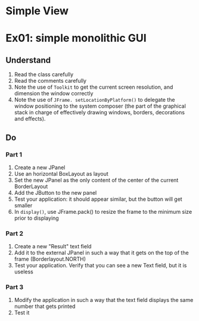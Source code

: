# Simple View

# Ex01: simple monolithic GUI

## Understand
1. Read the class carefully
2. Read the comments carefully
5. Note the use of ``Toolkit`` to get the current screen resolution, and dimension the window correctly
6. Note the use of ``JFrame. setLocationByPlatform()`` to delegate the window positioning to the system composer (the part of the graphical stack in charge of effectively drawing windows, borders, decorations and effects).

## Do
### Part 1
1. Create a new JPanel
2. Use an horizontal BoxLayout as layout
3. Set the new JPanel as the only content of the center of the current BorderLayout
4. Add the JButton to the new panel
5. Test your application: it should appear similar, but the button will get smaller
6. In ``display()``, use JFrame.pack() to resize the frame to the minimum size prior to displaying

### Part 2
1. Create a new "Result" text field
2. Add it to the external JPanel in such a way that it gets on the top of the frame (Borderlayout.NORTH)
3. Test your application. Verify that you can see a new Text field, but it is useless

### Part 3
1. Modify the application in such a way that the text field displays the same number that gets printed
2. Test it
